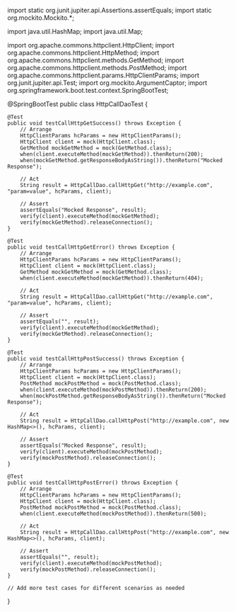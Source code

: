 import static org.junit.jupiter.api.Assertions.assertEquals;
import static org.mockito.Mockito.*;

import java.util.HashMap;
import java.util.Map;

import org.apache.commons.httpclient.HttpClient;
import org.apache.commons.httpclient.HttpMethod;
import org.apache.commons.httpclient.methods.GetMethod;
import org.apache.commons.httpclient.methods.PostMethod;
import org.apache.commons.httpclient.params.HttpClientParams;
import org.junit.jupiter.api.Test;
import org.mockito.ArgumentCaptor;
import org.springframework.boot.test.context.SpringBootTest;

@SpringBootTest
public class HttpCallDaoTest {

    @Test
    public void testCallHttpGetSuccess() throws Exception {
        // Arrange
        HttpClientParams hcParams = new HttpClientParams();
        HttpClient client = mock(HttpClient.class);
        GetMethod mockGetMethod = mock(GetMethod.class);
        when(client.executeMethod(mockGetMethod)).thenReturn(200);
        when(mockGetMethod.getResponseBodyAsString()).thenReturn("Mocked Response");

        // Act
        String result = HttpCallDao.callHttpGet("http://example.com", "param=value", hcParams, client);

        // Assert
        assertEquals("Mocked Response", result);
        verify(client).executeMethod(mockGetMethod);
        verify(mockGetMethod).releaseConnection();
    }

    @Test
    public void testCallHttpGetError() throws Exception {
        // Arrange
        HttpClientParams hcParams = new HttpClientParams();
        HttpClient client = mock(HttpClient.class);
        GetMethod mockGetMethod = mock(GetMethod.class);
        when(client.executeMethod(mockGetMethod)).thenReturn(404);

        // Act
        String result = HttpCallDao.callHttpGet("http://example.com", "param=value", hcParams, client);

        // Assert
        assertEquals("", result);
        verify(client).executeMethod(mockGetMethod);
        verify(mockGetMethod).releaseConnection();
    }

    @Test
    public void testCallHttpPostSuccess() throws Exception {
        // Arrange
        HttpClientParams hcParams = new HttpClientParams();
        HttpClient client = mock(HttpClient.class);
        PostMethod mockPostMethod = mock(PostMethod.class);
        when(client.executeMethod(mockPostMethod)).thenReturn(200);
        when(mockPostMethod.getResponseBodyAsString()).thenReturn("Mocked Response");

        // Act
        String result = HttpCallDao.callHttpPost("http://example.com", new HashMap<>(), hcParams, client);

        // Assert
        assertEquals("Mocked Response", result);
        verify(client).executeMethod(mockPostMethod);
        verify(mockPostMethod).releaseConnection();
    }

    @Test
    public void testCallHttpPostError() throws Exception {
        // Arrange
        HttpClientParams hcParams = new HttpClientParams();
        HttpClient client = mock(HttpClient.class);
        PostMethod mockPostMethod = mock(PostMethod.class);
        when(client.executeMethod(mockPostMethod)).thenReturn(500);

        // Act
        String result = HttpCallDao.callHttpPost("http://example.com", new HashMap<>(), hcParams, client);

        // Assert
        assertEquals("", result);
        verify(client).executeMethod(mockPostMethod);
        verify(mockPostMethod).releaseConnection();
    }

    // Add more test cases for different scenarios as needed
}
